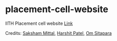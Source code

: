 # placement-cell-website

IITH Placement cell website [Link](https://iith-placement-cell.000webhostapp.com/)

Credits: [Saksham Mittal](https://github.com/saksham-mittal/), [Harshit Patel](https://github.com/deXetrous/), [Om Sitapara](https://github.com/omsitapara23/)